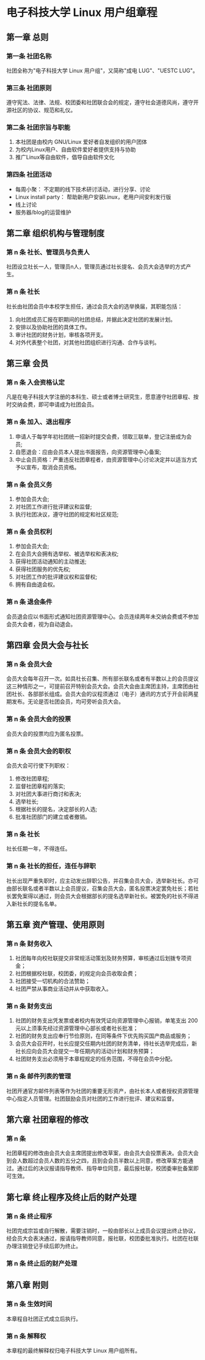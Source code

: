 # 电子科技大学 Linux 用户组章程

## 第一章 总则

### 第一条 社团名称

社团全称为"电子科技大学 Linux 用户组"，又简称"成电 LUG"、"UESTC LUG"。

### 第三条 社团原则

遵守宪法、法律、法规、校团委和社团联合会的规定，遵守社会道德风尚，遵守开源社区的协议、规范和礼仪。

### 第二条 社团宗旨与职能

1. 本社团是由校内 GNU/Linux 爱好者自发组织的用户团体
2. 为校内Linux用户、自由软件爱好者提供支持与协助
3. 推广Linux等自由软件，倡导自由软件文化

### 第四条 社团活动

- 每周小聚： 不定期的线下技术研讨活动，进行分享、讨论
- Linux install party： 帮助新用户安装Linux，老用户间安利发行版
- 线上讨论
- 服务器/blog的运营维护

## 第二章 组织机构与管理制度

### 第 n 条 社长、管理员与负责人

社团设立社长一人，管理员n人，管理员通过社长提名、会员大会选举的方式产生。

### 第 n 条 社长

社长由社团会员中本校学生担任，通过会员大会的选举换届，其职能包括：

1. 向社团成员汇报在职期间的社团总结，并据此决定社团的发展计划。
2. 安排以及协助社团的具体工作。
3. 审计社团的财务计划，审核各项开支。
4. 对外代表整个社团，对其他社团组织进行沟通、合作与谈判。

## 第三章 会员

### 第 n 条 入会资格认定

凡是在电子科技大学注册的本科生、硕士或者博士研究生，愿意遵守社团章程、按时交纳会费，即可申请成为社团会员。

### 第 n 条 加入、退出程序

1. 申请人于每学年初社团统一招新时提交会费，领取三联单，登记注册成为会员;
2. 自愿退会：应由会员本人提出书面报告，向资源管理中心备案;
3. 中止会员资格：严重违反社团章程者，由资源管理中心讨论决定并以适当方式予以宣布，取消会员资格。

### 第 n 条 会员义务

1. 参加会员大会;
2. 对社团工作进行批评建议和监督;
3. 执行社团决议，遵守社团的规定和社区规范;

### 第 n 条 会员权利

1. 参加会员大会;
2. 在会员大会拥有选举权、被选举权和表决权;
3. 获得社团活动通知的主动推送;
4. 获得社团服务的优先权;
5. 对社团工作的批评建议权和监督权;
6. 拥有自由退会权。

### 第 n 条 退会条件

会员退会应以书面形式通知社团资源管理中心。会员连续两年未交纳会费或不参加会员大会者，视为自动退会。

## 第四章 会员大会与社长

### 第 n 条 会员大会

会员大会每年召开一次。如具社长召集、所有部长联名或者有半数以上的会员提议这三种情形之一，可提前召开特别会员大会。会员大会由主席团主持，主席团由社团社长、各部部长组成。会员大会的议程须通过（电子）通讯的方式于开会前两星期发布。无论是否社团会员，均可旁听会员大会。

### 第 n 条 会员大会的投票

会员大会的投票均应为匿名投票。

### 第 n 条 会员大会的职权

会员大会可行使下列职权：

1. 修改社团章程;
2. 监督社团章程的落实;
3. 对社团大事进行商讨和表决;
4. 选举社长;
5. 根据社长的提名，决定部长的人选;
6. 批准社团部门的建立或者撤销。

### 第 n 条 社长

社长任期一年，不得连任。

### 第 n 条 社长的担任，连任与辞职

社长出现严重失职时，应主动发出辞职公告，并召集会员大会，选举新社长。亦可由部长联名或者半数以上会员提议，召集会员大会，匿名投票决定罢免社长；若社长罢免案得以通过，则会员大会根据部长的提名选举新社长。被罢免的社长不得进入新社长的提名名单。

## 第五章 资产管理、使用原则

### 第 n 条 财务收入

1. 社团每年向校社联提交非常规活动策划及财务预算，审核通过后划拨专项资金；
2. 社团根据校社联，校团委，的规定向会员收取会费；
3. 社团接受一切机构的合法赞助；
4. 社团严禁从事商业活动并从中获取收入。

### 第 n 条 财务支出

1. 社团的财务支出凭发票或者校内有效凭证向资源管理中心报销，单笔支出 200 元以上须事先经过资源管理中心部长或者社长批准；
2. 社团的财务支出应奉行节俭原则，在同等条件下优先购买国产商品或服务；
3. 会员大会召开时，社长应提交任期内社团的财务清单，待社长选举完成后，新社长应向会员大会提交一年任期内的活动计划和财务预算；
4. 社团财务支出必须用于本章程规定的任务范围，不得在会员中分配。

### 第 n 条 邮件列表的管理

社团开通官方邮件列表等作为社团的重要无形资产，由社长本人或者授权资源管理中心指定人员管理。社团鼓励会员对社团的工作进行批评、建议和监督。

## 第六章 社团章程的修改

### 第 n 条

社团章程的修改由会员大会主席团提出修改草案，由会员大会投票表决。会员大会到会人数超过会员人数的五分之四，且到会会员半数以上同意，修改草案方能通过。通过后的决议报请指导教师、指导单位同意，最后报社联，校团委审批备案即可生效。

## 第七章 终止程序及终止后的财产处理

### 第 n 条 终止程序

社团完成宗旨或自行解散，需要注销时，一般由部长以上成员会议提出终止协议，经会员大会表决通过，报请指导教师同意，报社联，校团委批准执行。社团在社联办理注销登记手续后即为终止。

### 第 n 条 终止后的财产处理

## 第八章 附则

### 第 n 条 生效时间

本章程自社团正式成立后执行。

### 第 n 条 解释权

本章程的最终解释权归电子科技大学 Linux 用户组所有。
